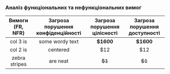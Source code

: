 ### Аналіз функціональних та нефункціональних вимог

|Вимоги (FR, NFR)|Загроза порушення конфіденційності|Загроза порушення цілісності|Загроза порушення доступності|
|:-------------: |:---------------:| :-------------:|:-------------:|
| col 3 is      | some wordy text |     **$1600** | **$1600** |
| col 2 is      | centered        |         $12   |$12   |
| zebra stripes | are neat        |        ~~$1~~ |~~$1~~ |

